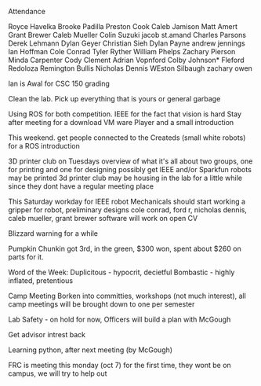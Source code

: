 Attendance

Royce Havelka
Brooke Padilla
Preston Cook
Caleb Jamison
Matt Amert
Grant Brewer
Caleb Mueller
Colin Suzuki
jacob st.amand
Charles Parsons
Derek Lehmann
Dylan Geyer
Christian Sieh
Dylan Payne
andrew jennings
Ian Hoffman
Cole Conrad
Tyler Ryther
William Phelps
Zachary Pierson
Minda Carpenter
Cody Clement
Adrian Vopnford
Colby Johnson*
Fleford Redoloza
Remington Bullis
Nicholas Dennis
WEston Silbaugh
zachary owen




Ian is Awal for CSC 150 grading

Clean the lab. Pick up everything that is yours or general garbage

Using ROS for both competition.
	IEEE for the fact that vision is hard
	Stay after meeting for a download VM ware Player and a small introduction

This weekend. get people connected to the Createds (small white robots) for a ROS introduction

3D printer club
	on Tuesdays
	overview of what it's all about
	two groups, one for printing and one for designing
	possibly get IEEE and/or Sparkfun robots may be printed
	3d printer club may be housing in the lab for a little while since they dont have a regular meeting place

This Saturday workday for IEEE robot
	Mechanicals should start working a gripper for robot, preliminary designs
		cole conrad, ford r, nicholas dennis, caleb mueller, grant brewer
	software will work on open CV

Blizzard warning for a while 

Pumpkin Chunkin
	got 3rd, in the green, $300 won, spent about $260 on parts for it.

Word of the Week: Duplicitous - hypocrit, decietful 
		  Bombastic - highly inflated, pretentious

Camp Meeting
	Borken into committies, workshops (not much interest), all camp meetings will be brought down to one per semester

Lab Safety - on hold for now, Officers will build a plan with McGough

Get advisor intrest back

Learning python, after next meeting (by McGough)

FRC is meeting this monday (oct 7) for the first time, they wont be on campus, we will try to help out